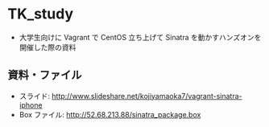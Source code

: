 # TK_study

* 大学生向けに Vagrant で CentOS 立ち上げて Sinatra を動かすハンズオンを開催した際の資料

## 資料・ファイル
* スライド: http://www.slideshare.net/kojiyamaoka7/vagrant-sinatra-iphone
* Box ファイル: http://52.68.213.88/sinatra_package.box